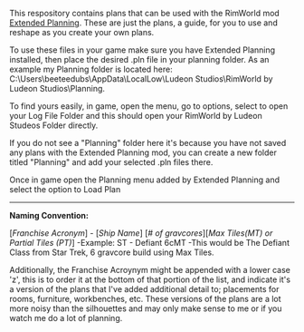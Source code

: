 This respository contains plans that can be used with the RimWorld mod [Extended Planning](https://steamcommunity.com/sharedfiles/filedetails/?id=2877392159). These are just the plans, a guide, for you to use and reshape as you create your own plans.

To use these files in your game make sure you have Extended Planning installed, then place the desired .pln file in your planning folder. As an example my Planning folder is located here: C:\Users\beeteedubs\AppData\LocalLow\Ludeon Studios\RimWorld by Ludeon Studios\Planning.

To find yours easily, in game, open the menu, go to options, select to open your Log File Folder and this should open your RimWorld by Ludeon Studeos Folder directly.

If you do not see a "Planning" folder here it's because you have not saved any plans with the Extended Planning mod, you can create a new folder titled "Planning" and add your selected .pln files there.

Once in game open the Planning menu added by Extended Planning and select the option to Load Plan

--------------------------------------------

**Naming Convention:**

[*Franchise Acronym*] - [*Ship Name*] [*# of gravcores*][*Max Tiles(MT) or Partial Tiles (PT)*]
-Example: ST - Defiant 6cMT
-This would be The Defiant Class from Star Trek, 6 gravcore build using Max Tiles.
  
Additionally, the Franchise Acroynym might be appended with a lower case 'z', this is to order it at the bottom of that portion of the list, and indicate it's a version of the plans that I've added additional detail to; placements for rooms, furniture, workbenches, etc. These versions of the plans are a lot more noisy than the silhouettes and may only make sense to me or if you watch me do a lot of planning.
